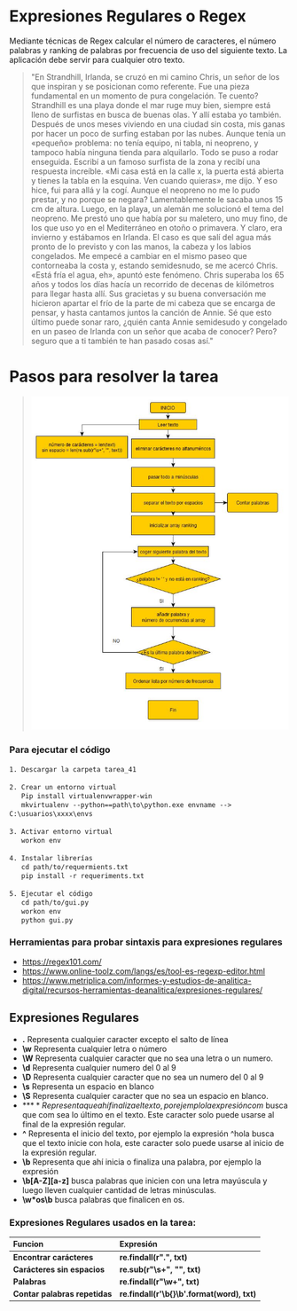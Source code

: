 # Expresiones Regulares o Regex

Mediante técnicas de Regex calcular el número de caracteres, el número palabras y ranking de palabras por frecuencia de uso
del siguiente texto. La aplicación debe servir para cualquier otro texto.

>"En Strandhill, Irlanda, se cruzó en mi camino Chris, un señor de los que inspiran y se posicionan como
referente. Fue una pieza fundamental en un momento de pura congelación. Te cuento?
Strandhill es una playa donde el mar ruge muy bien, siempre está lleno de surfistas en busca de buenas
olas. Y allí estaba yo también. Después de unos meses viviendo en una ciudad sin costa, mis ganas por
hacer un poco de surfing estaban por las nubes. Aunque tenía un «pequeño» problema: no tenía equipo,
ni tabla, ni neopreno, y tampoco había ninguna tienda para alquilarlo.
Todo se puso a rodar enseguida. Escribí a un famoso surfista de la zona y recibí una respuesta
increíble. «Mi casa está en la calle x, la puerta está abierta y tienes la tabla en la esquina. Ven cuando
quieras», me dijo. Y eso hice, fui para allá y la cogí. Aunque el neopreno no me lo pudo prestar, y no
porque se negara? Lamentablemente le sacaba unos 15 cm de altura. Luego, en la playa, un alemán me
solucionó el tema del neopreno. Me prestó uno que había por su maletero, uno muy fino, de los que uso
yo en el Mediterráneo en otoño o primavera. Y claro, era invierno y estábamos en Irlanda.
El caso es que salí del agua más pronto de lo previsto y con las manos, la cabeza y los labios
congelados. Me empecé a cambiar en el mismo paseo que contorneaba la costa y, estando
semidesnudo, se me acercó Chris. «Está fría el agua, eh», apuntó este fenómeno.
Chris superaba los 65 años y todos los días hacía un recorrido de decenas de kilómetros para llegar
hasta allí. Sus gracietas y su buena conversación me hicieron apartar el frío de la parte de mi cabeza que
se encarga de pensar, y hasta cantamos juntos la canción de Annie.
Sé que esto último puede sonar raro, ¿quién canta Annie semidesudo y congelado en un paseo de
Irlanda con un señor que acaba de conocer? Pero? seguro que a ti también te han pasado cosas así."



# Pasos para resolver la tarea
>![imagen_etl](diagrama_flujo_tarea_41.png)

### Para ejecutar el código
    1. Descargar la carpeta tarea_41
    
    2. Crear un entorno virtual
       Pip install virtualenvwrapper-win
       mkvirtualenv --python==path\to\python.exe envname --> C:\usuarios\xxxx\envs

    3. Activar entorno virtual
       workon env

    4. Instalar librerías
       cd path/to/requermients.txt
       pip install -r requeriments.txt
 
    5. Ejecutar el código
       cd path/to/gui.py
       workon env
       python gui.py


### Herramientas para probar sintaxis para expresiones regulares
* https://regex101.com/
* https://www.online-toolz.com/langs/es/tool-es-regexp-editor.html
* https://www.metriplica.com/informes-y-estudios-de-analitica-digital/recursos-herramientas-deanalitica/expresiones-regulares/

## Expresiones Regulares
* **.** Representa cualquier caracter excepto el salto de línea
* **\w** Representa cualquier letra o número
* **\W** Representa cualquier caracter que no sea una letra o un numero.
* **\d** Representa cualquier numero del 0 al 9
* **\D** Representa cualquier caracter que no sea un numero del 0 al 9
* **\s** Representa un espacio en blanco
* **\S** Representa cualquier caracter que no sea un espacio en blanco.
* **$** Representa que ahí finaliza el texto, por ejemplo la expresión com$ busca que com sea lo último en el texto. Este caracter solo puede usarse al final de la expresión regular.
* **^** Representa el inicio del texto, por ejemplo la expresión ^hola busca que el texto inicie con hola, este caracter solo puede usarse al inicio de la expresión regular.
* **\b** Representa que ahí inicia o finaliza una palabra, por ejemplo la expresión 
* **\b[A-Z][a-z]** busca palabras que inicien con una letra mayúscula y luego lleven cualquier cantidad de letras minúsculas. 
* **\w*os\b** busca palabras que finalicen en os.

### Expresiones Regulares usados en la tarea:

<div align="center">

| Funcion                       | Expresión                                   |
| :---------------------------- | :------------------------------------------ |
| **Encontrar carácteres**      | **re.findall(r".", txt)**                   |
| **Carácteres sin espacios**   | **re.sub(r"\s+", "", txt)**                 |
| **Palabras**                  | **re.findall(r"\w+", txt)**                 |
| **Contar palabras repetidas** | **re.findall(r'\b{}\b'.format(word), txt)** |

</div>